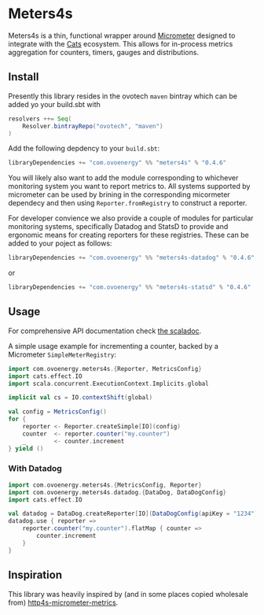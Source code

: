 # Meters4s

Meters4s is a thin, functional wrapper around [Micrometer](https://micrometer.io/) designed to integrate 
with the [Cats](https://typelevel.org/cats/) ecosystem.  This allows for in-process metrics aggregation 
for counters, timers, gauges and distributions.

## Install

Presently this library resides in the ovotech `maven` bintray which can be added yo your build.sbt with

```scala
resolvers ++= Seq(
    Resolver.bintrayRepo("ovotech", "maven")
)
```

Add the following depdency to your `build.sbt`:

```scala
libraryDependencies += "com.ovoenergy" %% "meters4s" % "0.4.6"
```

You will likely also want to add the module corresponding to whichever monitoring system you want to report metrics to.  All 
systems supported by micrometer can be used by brining in the corresponding micormeter dependecy and then using 
`Reporter.fromRegistry` to construct a reporter.

For developer convience we also provide a couple of modules for particular monitoring systems, specifically Datadog and 
StatsD to provide and ergonomic means for creating reporters for these registries.  These can be added to your poject as follows:

```scala
libraryDependencies += "com.ovoenergy" %% "meters4s-datadog" % "0.4.6"
```

or

```scala
libraryDependencies += "com.ovoenergy" %% "meters4s-statsd" % "0.4.6"
```

## Usage

For comprehensive API documentation check [the scaladoc](https://ovotech.github.io/meters4s/latest/api/).

A simple usage example for incrementing a counter, backed by a Micrometer `SimpleMeterRegistry`:

```scala
import com.ovoenergy.meters4s.{Reporter, MetricsConfig}
import cats.effect.IO
import scala.concurrent.ExecutionContext.Implicits.global

implicit val cs = IO.contextShift(global)

val config = MetricsConfig()
for {
    reporter <- Reporter.createSimple[IO](config)
    counter  <- reporter.counter("my.counter")
    _        <- counter.increment
} yield ()
```

### With Datadog

```scala
import com.ovoenergy.meters4s.{MetricsConfig, Reporter}
import com.ovoenergy.meters4s.datadog.{DataDog, DataDogConfig}
import cats.effect.IO

val datadog = DataDog.createReporter[IO](DataDogConfig(apiKey = "1234"), MetricsConfig())
datadog.use { reporter =>
    reporter.counter("my.counter").flatMap { counter =>
        counter.increment
    }
}
```

## Inspiration

This library was heavily inspired by (and in some places copied wholesale from) [http4s-micrometer-metrics](https://github.com/ovotech/http4s-micrometer-metrics).
